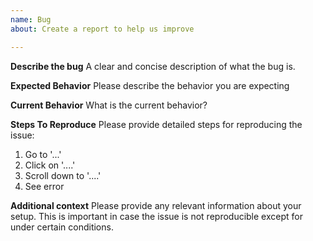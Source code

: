```yaml
---
name: Bug
about: Create a report to help us improve

---
```


**Describe the bug**
A clear and concise description of what the bug is.

**Expected Behavior**
Please describe the behavior you are expecting

**Current Behavior**
What is the current behavior?

**Steps To Reproduce**
Please provide detailed steps for reproducing the issue:

1. Go to '...'
2. Click on '....'
3. Scroll down to '....'
4. See error

**Additional context**
Please provide any relevant information about your setup. This is important in case the issue is not reproducible except for under certain conditions.
